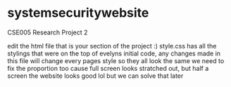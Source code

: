 # systemsecuritywebsite
CSE005 Research Project 2 

edit the html file that is your section of the project :)
style.css has all the stylings that were on the top of evelyns initial code, any changes made in this file will change every pages style so they all look the same
we need to fix the proportion too cause full screen looks stratched out, but half a screen the website looks good lol but we can solve that later
